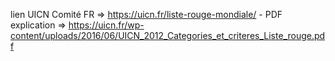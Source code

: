 lien UICN Comité FR => https://uicn.fr/liste-rouge-mondiale/
    - PDF explication => https://uicn.fr/wp-content/uploads/2016/06/UICN_2012_Categories_et_criteres_Liste_rouge.pdf